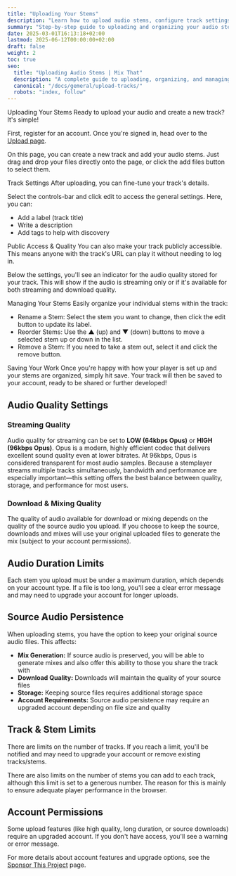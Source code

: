 ```yaml
---
title: "Uploading Your Stems"
description: "Learn how to upload audio stems, configure track settings, and manage your tracks in Mix That."
summary: "Step-by-step guide to uploading and organizing your audio stems in Mix That."
date: 2025-03-01T16:13:18+02:00
lastmod: 2025-06-12T00:00:00+02:00
draft: false
weight: 2
toc: true
seo:
  title: "Uploading Audio Stems | Mix That"
  description: "A complete guide to uploading, organizing, and managing your audio stems and tracks in Mix That."
  canonical: "/docs/gemeral/upload-tracks/"
  robots: "index, follow"
---
```


Uploading Your Stems
Ready to upload your audio and create a new track? It's simple!

First, register for an account. Once you're signed in, head over to the [Upload page](https://app.mixthat.co/upload).

On this page, you can create a new track and add your audio stems. Just drag and drop your files directly onto the page, or click the add files button to select them.

Track Settings
After uploading, you can fine-tune your track's details.

Select the controls-bar and click edit to access the general settings. Here, you can:

- Add a label (track title)
- Write a description
- Add tags to help with discovery

Public Access & Quality
You can also make your track publicly accessible. This means anyone with the track's URL can play it without needing to log in.

Below the settings, you'll see an indicator for the audio quality stored for your track. This will show if the audio is streaming only or if it's available for both streaming and download quality.

Managing Your Stems
Easily organize your individual stems within the track:

- Rename a Stem: Select the stem you want to change, then click the edit button to update its label.
- Reorder Stems: Use the ▲ (up) and ▼ (down) buttons to move a selected stem up or down in the list.
- Remove a Stem: If you need to take a stem out, select it and click the remove button.

Saving Your Work
Once you're happy with how your player is set up and your stems are organized, simply hit save. Your track will then be saved to your account, ready to be shared or further developed!

## Audio Quality Settings

### Streaming Quality

Audio quality for streaming can be set to **LOW (64kbps Opus)** or **HIGH (96kbps Opus)**. Opus is a modern, highly efficient codec that delivers excellent sound quality even at lower bitrates. At 96kbps, Opus is considered transparent for most audio samples. Because a stemplayer streams multiple tracks simultaneously, bandwidth and performance are especially important—this setting offers the best balance between quality, storage, and performance for most users.

### Download & Mixing Quality

The quality of audio available for download or mixing depends on the quality of the source audio you upload. If you choose to keep the source, downloads and mixes will use your original uploaded files to generate the mix (subject to your account permissions).

## Audio Duration Limits

Each stem you upload must be under a maximum duration, which depends on your account type. If a file is too long, you'll see a clear error message and may need to upgrade your account for longer uploads.

## Source Audio Persistence

When uploading stems, you have the option to keep your original source audio files. This affects:

- **Mix Generation:** If source audio is preserved, you will be able to generate mixes and also offer this ability to those you share the track with
- **Download Quality:** Downloads will maintain the quality of your source files
- **Storage:** Keeping source files requires additional storage space
- **Account Requirements:** Source audio persistence may require an upgraded account depending on file size and quality

## Track & Stem Limits

There are limits on the number of tracks. If you reach a limit, you'll be notified and may need to upgrade your account or remove existing tracks/stems.

There are also limits on the number of stems you can add to each track, although this limit is set to a generous number. The reason for this is mainly to ensure adequate player performance in the browser.

## Account Permissions

Some upload features (like high quality, long duration, or source downloads) require an upgraded account. If you don't have access, you'll see a warning or error message.

For more details about account features and upgrade options, see the [Sponsor This Project](/docs/other/sponsor-this-project/) page.
